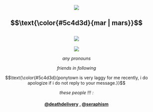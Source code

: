  </p>
 <p align="center">
  <img src="https://64.media.tumblr.com/ee0659edab2da04a39384017c318bd54/af93f42041705700-2f/s1280x1920/0921159a8afdebb76a4c1318bb0c0d1e0f81e6c1.pnj"/>
</p>

<h2 align="center" >
 $$\text{\color{#5c4d3d}{mar | mars}}$$
</h2>
<h2 align="center" >
<img src="https://i.postimg.cc/HLZn51vX/image.png"/>
</h2>

<p align="center">
<img src="https://64.media.tumblr.com/74f1ec56aa8b6d722cac0abd374f06cf/b35f0b146e0351a5-66/s400x600/7c7c13d8504f1b53eed04cd668ef8c73d556f86a.gifv"/>

<p align="center" >
  <em>any pronouns</em>
 </p>
 <p align="center">
   <em>friends in following</em>
 
 <p align="center">
 $$\text{\color{#5c4d3d}{ponytown is very laggy for me recently, i do apologize if i do not reply to your message.}}$$
 </p>



 <p align="center">
 <em>these people !!! : </em>
 </p>
<div align="center">

#### [@deathdelivery](https://github.com/deathdelivery) , [@seraphism](https://github.com/seraphism)<p/>
